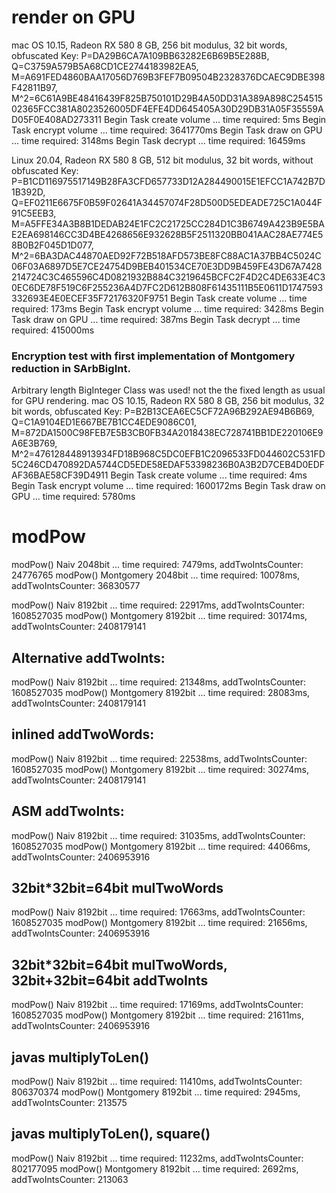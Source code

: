 
# render on GPU
mac OS 10.15, Radeon RX 580 8 GB, 256 bit modulus, 32 bit words, obfuscated
Key: P=DA29B6CA7A109BB63282E6B69B5E288B, Q=C3759A579B5A68CD1CE2744183982EA5, M=A691FED4860BAA17056D769B3FEF7B09504B2328376DCAEC9DBE398F42811B97, M^2=6C61A9BE48416439F825B750101D29B4A50DD31A389A898C25451502365FCC381A8023526005DF4EFE4DD645405A30D29DB31A05F35559AD05F0E408AD273311
Begin Task create volume ... time required: 5ms
Begin Task encrypt volume ... time required: 3641770ms
Begin Task draw on GPU ... time required: 3148ms
Begin Task decrypt ... time required: 16459ms


Linux 20.04, Radeon RX 580 8 GB, 512 bit modulus, 32 bit words, without obfuscated
Key: P=B1CD116975517149B28FA3CFD657733D12A284490015E1EFCC1A742B7D1B392D, Q=EF0211E6675F0B59F02641A34457074F28D500D5EDEADE725C1A044F91C5EEB3, M=A5FFE34A3B8B1DEDAB24E1FC2C21725CC284D1C3B6749A423B9E5BAE2EA698146CC3D4BE4268656E932628B5F2511320BB041AAC28AE774E58B0B2F045D1D077, M^2=6BA3DAC44870AED92F72B518AFD573BE8FC88AC1A37BB4C5024C06F03A6897D5E7CE24754D9BEB401534CE70E3DD9B459FE43D67A7428214724C3C465596C4D0821932B884C3219645BCFC2F4D2C4DE633E4C30EC6DE78F519C6F255236A4D7FC2D612B808F61435111B5E0611D1747593332693E4E0ECEF35F72176320F9751
Begin Task create volume ... time required: 173ms
Begin Task encrypt volume ... time required: 3428ms
Begin Task draw on GPU ... time required: 387ms
Begin Task decrypt ... time required: 415000ms

### Encryption test with first implementation of Montgomery reduction in SArbBigInt.
Arbitrary length BigInteger Class was used! not the the fixed length as usual for GPU rendering.
mac OS 10.15, Radeon RX 580 8 GB, 256 bit modulus, 32 bit words, obfuscated
Key: P=B2B13CEA6EC5CF72A96B292AE94B6B69, Q=C1A9104ED1E667BE7B1CC4EDE9086C01, M=872DA1500C98FEB7E5B3CB0FB34A2018438EC728741BB1DE220106E9A6E3B769, M^2=476128448913934FD18B968C5DC0EFB1C2096533FD044602C531FD5C246CD470892DA5744CD5EDE58EDAF53398236B0A3B2D7CEB4D0EDFAF36BAE58CF39D4911
Begin Task create volume ... time required: 4ms
Begin Task encrypt volume ... time required: 1600172ms
Begin Task draw on GPU ... time required: 5780ms


# modPow
modPow() Naiv 2048bit        ... time required:  7479ms, addTwoIntsCounter: 24776765
modPow() Montgomery 2048bit  ... time required: 10078ms, addTwoIntsCounter: 36830577


modPow() Naiv  8192bit       ... time required: 22917ms, addTwoIntsCounter: 1608527035
modPow() Montgomery 8192bit  ... time required: 30174ms, addTwoIntsCounter: 2408179141

## Alternative addTwoInts:
modPow() Naiv  8192bit       ... time required: 21348ms, addTwoIntsCounter: 1608527035
modPow() Montgomery 8192bit  ... time required: 28083ms, addTwoIntsCounter: 2408179141

## inlined addTwoWords:
modPow() Naiv  8192bit       ... time required: 22538ms, addTwoIntsCounter: 1608527035
modPow() Montgomery 8192bit  ... time required: 30274ms, addTwoIntsCounter: 2408179141


## ASM addTwoInts:
modPow() Naiv  8192bit       ... time required: 31035ms, addTwoIntsCounter: 1608527035
modPow() Montgomery 8192bit  ... time required: 44066ms, addTwoIntsCounter: 2406953916


## 32bit*32bit=64bit mulTwoWords
modPow() Naiv  8192bit       ... time required: 17663ms, addTwoIntsCounter: 1608527035
modPow() Montgomery 8192bit  ... time required: 21656ms, addTwoIntsCounter: 2406953916


## 32bit*32bit=64bit mulTwoWords, 32bit+32bit=64bit addTwoInts
modPow() Naiv  8192bit       ... time required: 17169ms, addTwoIntsCounter: 1608527035
modPow() Montgomery 8192bit  ... time required: 21611ms, addTwoIntsCounter: 2406953916

## javas multiplyToLen()
modPow() Naiv  8192bit       ... time required: 11410ms, addTwoIntsCounter:  806370374
modPow() Montgomery 8192bit  ... time required:  2945ms, addTwoIntsCounter:     213575

## javas multiplyToLen(), square()
modPow() Naiv  8192bit       ... time required: 11232ms, addTwoIntsCounter:  802177095
modPow() Montgomery 8192bit  ... time required:  2692ms, addTwoIntsCounter:     213063
